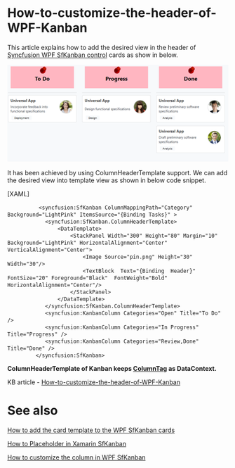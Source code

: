 # How-to-customize-the-header-of-WPF-Kanban
This article explains how to add the desired view in the header of [Syncfusion WPF SfKanban control]() cards as show in below.

 ![](output.png)

It has been achieved by using ColumnHeaderTemplate support. We can add the desired view into template view as shown in below code snippet.

[XAML]

```
          <syncfusion:SfKanban ColumnMappingPath="Category" Background="LightPink" ItemsSource="{Binding Tasks}" >
            <syncfusion:SfKanban.ColumnHeaderTemplate>
                <DataTemplate>
                    <StackPanel Width="300" Height="80" Margin="10"  Background="LightPink" HorizontalAlignment="Center" VerticalAlignment="Center">
                        <Image Source="pin.png" Height="30" Width="30"/>
                        <TextBlock  Text="{Binding  Header}" FontSize="20" Foreground="Black"  FontWeight="Bold" HorizontalAlignment="Center"/>
                    </StackPanel>
                </DataTemplate>
            </syncfusion:SfKanban.ColumnHeaderTemplate>
            <syncfusion:KanbanColumn Categories="Open" Title="To Do" />
            <syncfusion:KanbanColumn Categories="In Progress" Title="Progress" />
            <syncfusion:KanbanColumn Categories="Review,Done" Title="Done" />
         </syncfusion:SfKanban>
```
**ColumnHeaderTemplate of Kanban keeps [ColumnTag](https://help.syncfusion.com/wpf/kanban-board/column#column-tags) as DataContext.**

KB article - [How-to-customize-the-header-of-WPF-Kanban](https://www.syncfusion.com/kb/12297/how-to-customize-the-header-of-wpf-kanban-board)

# See also

[How to add the card template to the WPF SfKanban cards](https://help.syncfusion.com/wpf/kanban-board/cards#template)

[How to Placeholder in Xamarin SfKanban](https://help.syncfusion.com/wpf/kanban-board/placeholderstyle)

[How to customize the column in WPF SfKanban](https://help.syncfusion.com/wpf/kanban-board/column)


